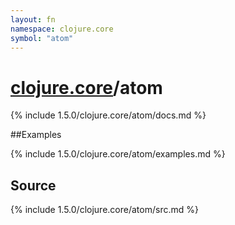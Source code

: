 ```yaml
---
layout: fn
namespace: clojure.core
symbol: "atom"
---
```


# [clojure.core](../)/atom

{% include 1.5.0/clojure.core/atom/docs.md %}

##Examples

{% include 1.5.0/clojure.core/atom/examples.md %}
## Source
{% include 1.5.0/clojure.core/atom/src.md %}

